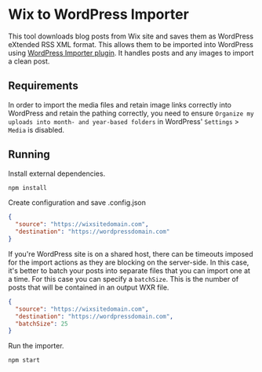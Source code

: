 # Wix to WordPress Importer

This tool downloads blog posts from Wix site and saves them as WordPress eXtended RSS XML format. This allows them to be imported into WordPress using [WordPress Importer plugin](https://wordpress.org/plugins/wordpress-importer/). It handles posts and any images to import a clean post.

## Requirements

In order to import the media files and retain image links correctly into WordPress and retain the pathing correctly, you need to ensure `Organize my uploads into month- and year-based folders` in WordPress' `Settings` > `Media` is disabled.

## Running

Install external dependencies.

```bash
npm install
```

Create configuration and save .config.json

```json
{
  "source": "https://wixsitedomain.com",
  "destination": "https://wordpressdomain.com"
}
```

If you're WordPress site is on a shared host, there can be timeouts imposed for the import actions as they are blocking on the server-side. In this case, it's better to batch your posts into separate files that you can import one at a time. For this case you can specify a `batchSize`. This is the number of posts that will be contained in an output WXR file.

```json
{
  "source": "https://wixsitedomain.com",
  "destination": "https://wordpressdomain.com",
  "batchSize": 25
}
```

Run the importer.

```bash
npm start
```
